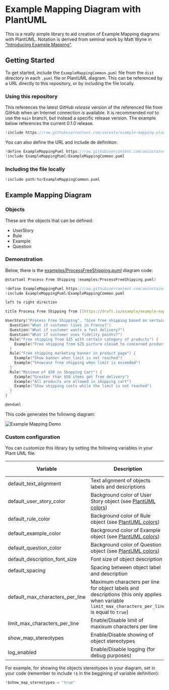 # Example Mapping Diagram with PlantUML

This is a really simple library to aid creation of Example Mapping diagrams with PlantUML. Notation is derived from seminal work by Matt Wyne in ["Introducing Example Mapping"](https://cucumber.io/blog/bdd/example-mapping-introduction).

## Getting Started

To get started, include the `ExampleMappingCommon.puml` file from the `dist` directory in each `.puml` file or PlantUML diagram. This can be referenced by a URL directly to this repository, or by including the file locally.

### Using this repository

This references the latest _GitHub release_ version of the referenced file from GitHub when an Internet connection is available. It is recommended _not_ to use the `main` branch, but instead a specific release version. The example below references the current _0.1.0_ release.

```c
!include https://raw.githubusercontent.com/axcosta/example-mapping-plantuml-library/0.1.0/ExampleMappingCommon.puml
```

You can also define the URL and include de definition:

```c
!define ExampleMappingPuml https://raw.githubusercontent.com/axcosta/example-mapping-plantuml-library/0.1.0
!include ExampleMappingPuml/ExampleMappingCommon.puml
```

### Including the file locally

```c
!include path/to/ExampleMappingCommon.puml
```

## Example Mapping Diagram

### Objects

These are the objects that can be defined:

- UserStory
- Rule
- Example
- Question

### Demonstration

Below, there is the [examples/ProcessFreeShipping.puml](examples/ProcessFreeShipping.puml) diagram code:

```c
@startuml Process Free Shipping (examples/ProcessFreeShipping.puml) 

!define ExampleMappingPuml https://raw.githubusercontent.com/axcosta/example-mapping-plantuml-library/main/ExampleMappingCommon.puml
!include ExampleMappingPuml/ExampleMappingCommon.puml

left to right direction

title Process Free Shipping from [[https://draft.io/example/example-mapping]]

UserStory("Process Free Shipping", "Give free shipping based on certain conditions") {
  Question("What if customer lives in France?")
  Question("What if customer wants a fast delivery?")
  Question("What if customer uses fidelity points?")
  Rule("Free shipping from $25 with certain category of products") {
    Example("Free shipping from $25 picture closed to concerned products")
  }
  Rule("Free shipping marketing banner in product page") {
    Example("Show banner when limit is not reached")
    Example("Showcase free shipping when limit is exceeded")
  }
  Rule("Minimum of $50 in Shopping Cart") {
    Example("Greater than $50 items get free delivery")
    Example("All products are allowed in shopping cart")
    Example("Show shipping costs while the limit is not reached")
  }    
}

@enduml
```

This code generates the following diagram:

![Example Mapping Demo](http://www.plantuml.com/plantuml/proxy?idx=0&src=https://raw.githubusercontent.com/axcosta/example-mapping-plantuml-library/main/examples/ProcessFreeShipping.puml)

### Custom configuration

You can customize this library by setting the following variables in your Plant UML file:

| Variable | Description | Default value
| ---------|-------------|----------
| default_text_alignment | Text alignment of objects labels and descriptions | `left`
| default_user_story_color | Background color of User Story object (see [PlantUML colors](https://plantuml.com/color>)) | `Business`
| default_rule_color | Background color of Rule object (see [PlantUML colors](https://plantuml.com/color>))| `LightBlue`
| default_example_color | Background color of Example object (see [PlantUML colors](https://plantuml.com/color>))| `YellowGreen`
| default_question_color | Background color of Question object (see [PlantUML colors](https://plantuml.com/color>)) | `LightPink`
| default_description_font_size | Font size of object description | `12`
| default_spacing | Spacing between object label and description | `"\n\n"`
| default_max_characters_per_line | Maximum characters per line for object labels and descriptions (this only applies when variable `limit_max_characters_per_line` is equal to `true`) | `30`
| limit_max_characters_per_line | Enable/Disable limit of maxixum characters per line | `"true"`
| show_map_stereotypes | Enable/Disable showing of object stereotypes | `"false"`
| log_enabled | Enable/Disable logging (for debug purposes) | `"false"`

For example, for showing the objects stereotypes in your diagram, set in your code (remember to include `!$` in the beggining of variable definition):

```c
!$show_map_stereotypes = "true"
```
